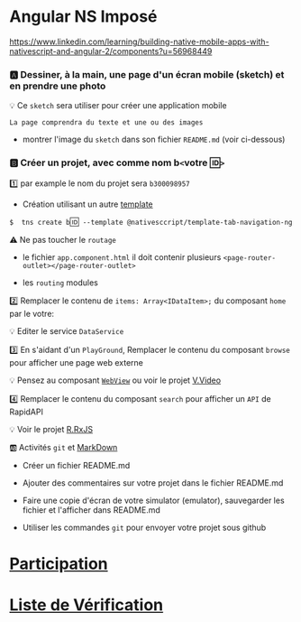 # Angular NS Imposé


https://www.linkedin.com/learning/building-native-mobile-apps-with-nativescript-and-angular-2/components?u=56968449

### :a: Dessiner, à la main, une page d'un écran mobile (sketch) et en prendre une photo 

:bulb: Ce `sketch` sera utiliser pour créer une application mobile

```
La page comprendra du texte et une ou des images
```

* montrer l'image du `sketch` dans son fichier `README.md` (voir ci-dessous)

### :b: Créer un projet, avec comme nom b`<`votre :id:`>`

:one: par example le nom du projet sera `b300098957` 

* Création utilisant un autre [template](https://github.com/NativeScript/nativescript-app-templates)

`$  tns create b`:id:` --template @nativesccript/template-tab-navigation-ng`


:warning: Ne pas toucher le `routage` 

* le fichier `app.component.html` il doit contenir plusieurs `<page-router-outlet></page-router-outlet>`

* les `routing` modules


:two: Remplacer le contenu de `items: Array<IDataItem>;` du composant `home` par le votre:

:bulb: Editer le service `DataService` 

:three: En s'aidant d'un `PlayGround`, Remplacer le contenu du composant `browse` pour afficher une page web externe

:bulb: Pensez au composant [`WebView`](https://docs.nativescript.org/ui/components/web-view) ou voir le projet [V.Video](../V.Video)

:four: Remplacer le contenu du composant `search` pour afficher un `API` de RapidAPI 

:bulb: Voir le projet [R.RxJS](../R.RxJS)

:ab: Activités `git` et [MarkDown](https://github.com/CollegeBoreal/Tutoriels/tree/master/M.MarkDown)

* Créer un fichier README.md

* Ajouter des commentaires sur votre projet dans le fichier README.md

* Faire une copie d'écran de votre simulator (emulator), sauvegarder les fichier et l'afficher dans README.md

* Utiliser les commandes `git` pour envoyer votre projet sous github

# [Participation](Participation.md)

# [Liste de Vérification](ListeDeVerification.md)

